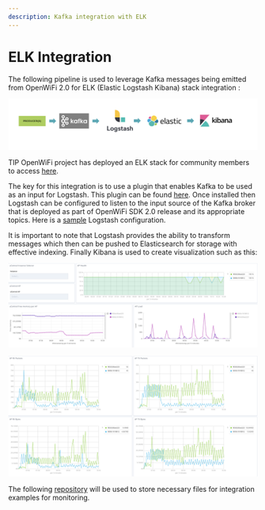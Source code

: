 ```yaml
---
description: Kafka integration with ELK
---
```


# ELK Integration

The following pipeline is used to leverage Kafka messages being emitted from OpenWiFi 2.0 for ELK (Elastic Logstash Kibana) stack integration :

![](../.gitbook/assets/kafka-ELK-pipeline.png)

TIP OpenWiFi project has deployed an ELK stack for community members to access [here](https://kibana.lab.wlan.tip.build).

The key for this integration is to use a plugin that enables Kafka to be used as an input for Logstash. This plugin can be found [here](https://www.elastic.co/guide/en/logstash/current/plugins-inputs-kafka.html). Once installed then Logstash can be configured to listen to the input source of the Kafka broker that is deployed as part of OpenWiFi SDK 2.0 release and its appropriate topics. Here is a [sample](https://github.com/Telecominfraproject/wlan-cloud-ucentral-analytics) Logstash configuration.

It is important to note that Logstash provides the ability to transform messages which then can be pushed to Elasticsearch for storage with effective indexing. Finally Kibana is used to create visualization such as this:

![](../.gitbook/assets/kibana.png)

![](../.gitbook/assets/kibana-2.png)

The following [repository](https://github.com/Telecominfraproject/wlan-cloud-ucentral-analytics) will be used to store necessary files for integration examples for monitoring.
